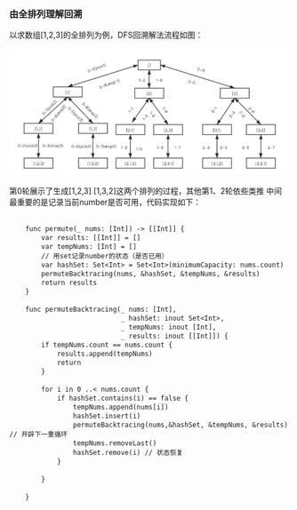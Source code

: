 ### 由全排列理解回溯

以求数组[1,2,3]的全排列为例，DFS回溯解法流程如图：

![](https://github.com/DogHank/algorithm012/blob/master/Week_03/backtracing.png)

第0轮展示了生成[1,2,3] [1,3,2]这两个排列的过程，其他第1、2轮依些类推
中间最重要的是记录当前number是否可用，代码实现如下：
```

    func permute(_ nums: [Int]) -> [[Int]] {
        var results: [[Int]] = []
        var tempNums: [Int] = []
        // 用set记录number的状态（是否已用）
        var hashSet: Set<Int> = Set<Int>(minimumCapacity: nums.count)
        permuteBacktracing(nums, &hashSet, &tempNums, &results)
        return results
    }

    func permuteBacktracing(_ nums: [Int],
                            _ hashSet: inout Set<Int>,
                            _ tempNums: inout [Int],
                            _ results: inout [[Int]]) {
        if tempNums.count == nums.count {
            results.append(tempNums)
            return
        }
        
        for i in 0 ..< nums.count {
            if hashSet.contains(i) == false {
                tempNums.append(nums[i])
                hashSet.insert(i)
                permuteBacktracing(nums,&hashSet, &tempNums, &results) // 开辟下一重循环
                tempNums.removeLast()
                hashSet.remove(i) // 状态恢复
            }
            
        }
        
    }
```

